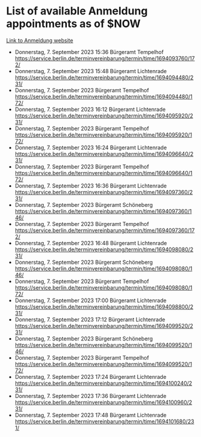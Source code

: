 # List of available Anmeldung appointments as of $NOW
[Link to Anmeldung website](https://service.berlin.de/terminvereinbarung/termin/tag.php?termin=1&anliegen[]=120686&dienstleisterlist=122210,122217,327316,122219,327312,122227,327314,122231,327346,122243,327348,122254,122252,329742,122260,329745,122262,329748,122271,327278,122273,327274,122277,327276,330436,122280,327294,122282,327290,122284,327292,122291,327270,122285,327266,122286,327264,122296,327268,150230,329760,122297,327286,122294,327284,122312,329763,122314,329775,122304,327330,122311,327334,122309,327332,317869,122281,327352,122279,329772,122283,122276,327324,122274,327326,122267,329766,122246,327318,122251,327320,122257,327322,122208,327298,122226,327300&herkunft=http%3A%2F%2Fservice.berlin.de%2Fdienstleistung%2F120686%2F)
- Donnerstag, 7. September 2023 15:36 Bürgeramt Tempelhof https://service.berlin.de/terminvereinbarung/termin/time/1694093760/172/
- Donnerstag, 7. September 2023 15:48 Bürgeramt Lichtenrade https://service.berlin.de/terminvereinbarung/termin/time/1694094480/231/
- Donnerstag, 7. September 2023  Bürgeramt Tempelhof https://service.berlin.de/terminvereinbarung/termin/time/1694094480/172/
- Donnerstag, 7. September 2023 16:12 Bürgeramt Lichtenrade https://service.berlin.de/terminvereinbarung/termin/time/1694095920/231/
- Donnerstag, 7. September 2023  Bürgeramt Tempelhof https://service.berlin.de/terminvereinbarung/termin/time/1694095920/172/
- Donnerstag, 7. September 2023 16:24 Bürgeramt Lichtenrade https://service.berlin.de/terminvereinbarung/termin/time/1694096640/231/
- Donnerstag, 7. September 2023  Bürgeramt Tempelhof https://service.berlin.de/terminvereinbarung/termin/time/1694096640/172/
- Donnerstag, 7. September 2023 16:36 Bürgeramt Lichtenrade https://service.berlin.de/terminvereinbarung/termin/time/1694097360/231/
- Donnerstag, 7. September 2023  Bürgeramt Schöneberg https://service.berlin.de/terminvereinbarung/termin/time/1694097360/146/
- Donnerstag, 7. September 2023  Bürgeramt Tempelhof https://service.berlin.de/terminvereinbarung/termin/time/1694097360/172/
- Donnerstag, 7. September 2023 16:48 Bürgeramt Lichtenrade https://service.berlin.de/terminvereinbarung/termin/time/1694098080/231/
- Donnerstag, 7. September 2023  Bürgeramt Schöneberg https://service.berlin.de/terminvereinbarung/termin/time/1694098080/146/
- Donnerstag, 7. September 2023  Bürgeramt Tempelhof https://service.berlin.de/terminvereinbarung/termin/time/1694098080/172/
- Donnerstag, 7. September 2023 17:00 Bürgeramt Lichtenrade https://service.berlin.de/terminvereinbarung/termin/time/1694098800/231/
- Donnerstag, 7. September 2023 17:12 Bürgeramt Lichtenrade https://service.berlin.de/terminvereinbarung/termin/time/1694099520/231/
- Donnerstag, 7. September 2023  Bürgeramt Schöneberg https://service.berlin.de/terminvereinbarung/termin/time/1694099520/146/
- Donnerstag, 7. September 2023  Bürgeramt Tempelhof https://service.berlin.de/terminvereinbarung/termin/time/1694099520/172/
- Donnerstag, 7. September 2023 17:24 Bürgeramt Lichtenrade https://service.berlin.de/terminvereinbarung/termin/time/1694100240/231/
- Donnerstag, 7. September 2023 17:36 Bürgeramt Lichtenrade https://service.berlin.de/terminvereinbarung/termin/time/1694100960/231/
- Donnerstag, 7. September 2023 17:48 Bürgeramt Lichtenrade https://service.berlin.de/terminvereinbarung/termin/time/1694101680/231/
